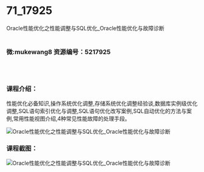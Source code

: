 # 71_17925
Oracle性能优化之性能调整与SQL优化_Oracle性能优化与故障诊断
<br/></br>
<h3>微:mukewang8 资源编号：5217925</h3>
<br/></br>
<h3>课程介绍：</h3>
<p>性能优化必备知识,操作系统优化调整,存储系统优化调整经验谈,数据库实例级优化调整,SQL语句索引优化与调整,SQL语句优化改写案例,SQL自动优化的方法与案例,常用性能视图介绍,4种常见性能故障的处理手段。</p>
<p><img src="https://www.ko996.com/wp-content/uploads/img/2021/01/1-110-300x180.png" alt="Oracle性能优化之性能调整与SQL优化_Oracle性能优化与故障诊断"></p>
<div class="info-desc">
<h3>课程截图：</h3>
<p><img src="https://www.ko996.com/wp-content/uploads/img/2021/01/2-127.png" alt="Oracle性能优化之性能调整与SQL优化_Oracle性能优化与故障诊断"></p>


			
</div>
